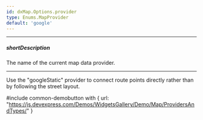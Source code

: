 ```yaml
---
id: dxMap.Options.provider
type: Enums.MapProvider
default: 'google'
---
```

---
##### shortDescription
The name of the current map data provider.

---
Use the "googleStatic" provider to connect route points directly rather than by following the street layout.

#include common-demobutton with {
    url: "https://js.devexpress.com/Demos/WidgetsGallery/Demo/Map/ProvidersAndTypes/"
}